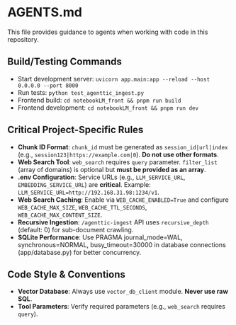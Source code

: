 # AGENTS.md

This file provides guidance to agents when working with code in this repository.

## Build/Testing Commands
- Start development server: `uvicorn app.main:app --reload --host 0.0.0.0 --port 8000`
- Run tests: `python test_agenttic_ingest.py`
- Frontend build: `cd notebookLM_front && pnpm run build`
- Frontend development: `cd notebookLM_front && pnpm run dev`

## Critical Project-Specific Rules
- **Chunk ID Format**: `chunk_id` must be generated as `session_id|url|index` (e.g., `session123|https://example.com|0`). **Do not use other formats**.
- **Web Search Tool**: `web_search` requires `query` parameter. `filter_list` (array of domains) is optional but **must be provided as an array**.
- **.env Configuration**: Service URLs (e.g., `LLM_SERVICE_URL`, `EMBEDDING_SERVICE_URL`) are **critical**. Example: `LLM_SERVICE_URL=http://192.168.31.98:1234/v1`.
- **Web Search Caching**: Enable via `WEB_CACHE_ENABLED=True` and configure `WEB_CACHE_MAX_SIZE`, `WEB_CACHE_TTL_SECONDS`, `WEB_CACHE_MAX_CONTENT_SIZE`.
- **Recursive Ingestion**: `/agenttic-ingest` API uses `recursive_depth` (default: 0) for sub-document crawling.
- **SQLite Performance**: Use PRAGMA journal_mode=WAL, synchronous=NORMAL, busy_timeout=30000 in database connections (app/database.py) for better concurrency.

## Code Style & Conventions
- **Vector Database**: Always use `vector_db_client` module. **Never use raw SQL**.
- **Tool Parameters**: Verify required parameters (e.g., `web_search` requires `query`).